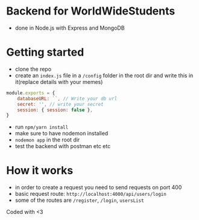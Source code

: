 # Backend for WorldWideStudents
- done in Node.js with Express and MongoDB

# Getting started
- clone the repo
- create an `index.js` file in a `/config` folder in the root dir and write this in it(replace details with your memes)
```js
module.exports = {
    databaseURL: ``, // Write your db url
    secret: '', // write your secret
    session: { session: false },
}
```
- run `npm/yarn install`
- make sure to have nodemon installed
- `nodemon app` in the root dir
- test the backend with postman etc etc

# How it works
- in order to create a request you need to send requests on port 400
- basic request route: `http://localhost:4000/api/users/login`
- some of the routes are `/register`, `/login`, `usersList`

Coded with <3 